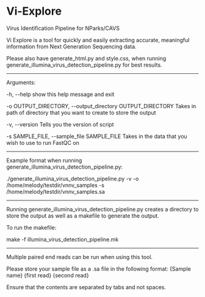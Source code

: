 # Vi-Explore
Virus Identification Pipeline for NParks/CAVS

Vi Explore is a tool for quickly and easily extracting accurate, meaningful information from Next Generation Sequencing data.

Please also have generate_html.py and style.css, when running generate_illumina_virus_detection_pipeline.py for best results.

*********************************************
Arguments:

-h, --help            show this help message and exit

-o OUTPUT_DIRECTORY, --output_directory OUTPUT_DIRECTORY
                      Takes in path of directory that you want to create to
                      store the output
                      
-v, --version         Tells you the version of script

-s SAMPLE_FILE, --sample_file SAMPLE_FILE
                      Takes in the data that you wish to use to run FastQC
                      on

*********************************************

Example format when running generate_illumina_virus_detection_pipeline.py:

./generate_illumina_virus_detection_pipeline.py -v -o /home/melody/testdir/vnnv_samples -s /home/melody/testdir/vnnv_samples.sa

*********************************************

Running generate_illumina_virus_detection_pipeline.py creates a directory to store the output as well as a makefile to generate the output.


  To run the makefile:
  
  make -f illumina_virus_detection_pipeline.mk
  
*********************************************

Multiple paired end reads can be run when using this tool.

Please store your sample file as a .sa file in the following format: 
{Sample name} {first read} {second read}
  
Ensure that the contents are separated by tabs and not spaces.
